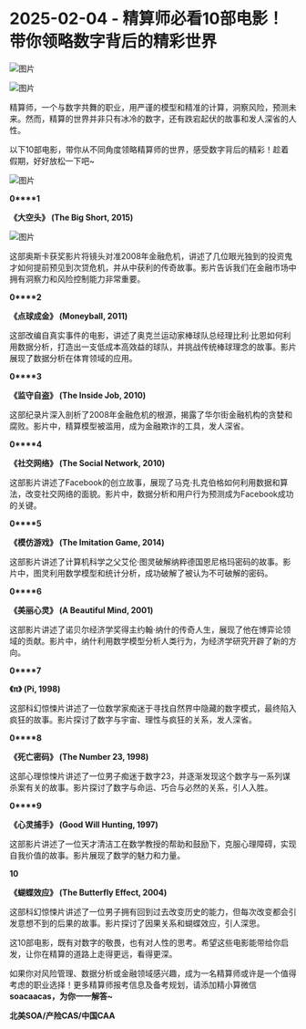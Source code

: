# 2025-02-04 - 精算师必看10部电影！带你领略数字背后的精彩世界

![图片](https://mmbiz.qpic.cn/mmbiz_jpg/mK3FpI9af4kg4PH3You8v1p2s4zAl35ZxNnxg0MdNmVTvH2IJcatox7FnBcNAnYE4JN8ZPBDeK1yLvRwqaptmA/640?wx_fmt=jpeg&wxfrom=5&wx_lazy=1&wx_co=1&tp=webp)

![图片](https://mmbiz.qpic.cn/sz_mmbiz_gif/mK3FpI9af4nSfVwvozd64cQ7rcicg9NY7aDpmlQHeubb1vZMYf0AYBKd0R4BYEutuL8zyMe4NKXjT1d6SMzlM4g/640?wx_fmt=gif&from=appmsg&wxfrom=5&wx_lazy=1&wx_co=1&tp=webp)

精算师，一个与数字共舞的职业，用严谨的模型和精准的计算，洞察风险，预测未来。然而，精算的世界并非只有冰冷的数字，还有跌宕起伏的故事和发人深省的人性。

以下10部电影，带你从不同角度领略精算师的世界，感受数字背后的精彩！趁着假期，好好放松一下吧~

![图片](https://mmbiz.qpic.cn/sz_mmbiz_gif/mK3FpI9af4kCC6rjcfuSDv7CgK2TIL4nbLV2xruEvRkF7dDZw7njT9zgCSkSzPCb9hU6GQZyrQcv0IHOMFLNQw/640?wx_fmt=gif&tp=webp&wxfrom=5&wx_lazy=1)

**0****1**

**《大空头》 (The Big Short, 2015)**

![图片](https://mmbiz.qpic.cn/sz_mmbiz_jpg/mK3FpI9af4nYNIWNgOPkJS5MVcicP6ptu2CP7MDTYEQqFXr4P3TIWZ3LS0aiaG6okgl7hRekR5niahIibQb930CHRA/640?wx_fmt=jpeg&from=appmsg&tp=webp&wxfrom=5&wx_lazy=1)

这部奥斯卡获奖影片将镜头对准2008年金融危机，讲述了几位眼光独到的投资鬼才如何提前预见到次贷危机，并从中获利的传奇故事。影片告诉我们在金融市场中拥有洞察力和风险控制能力非常重要。

**0****2**

**《点球成金》 (Moneyball, 2011)**



这部改编自真实事件的电影，讲述了奥克兰运动家棒球队总经理比利·比恩如何利用数据分析，打造出一支低成本高效益的球队，并挑战传统棒球理念的故事。影片展现了数据分析在体育领域的应用。

**0****3**

**《监守自盗》 (The Inside Job, 2010)**



这部纪录片深入剖析了2008年金融危机的根源，揭露了华尔街金融机构的贪婪和腐败。影片中，精算模型被滥用，成为金融欺诈的工具，发人深省。

**0****4**

**《社交网络》 (The Social Network, 2010)**



这部影片讲述了Facebook的创立故事，展现了马克·扎克伯格如何利用数据和算法，改变社交网络的面貌。影片中，数据分析和用户行为预测成为Facebook成功的关键。

**0****5**

**《模仿游戏》 (The Imitation Game, 2014)**



这部影片讲述了计算机科学之父艾伦·图灵破解纳粹德国恩尼格玛密码的故事。影片中，图灵利用数学模型和统计分析，成功破解了被认为不可破解的密码。

**0****6**

**《美丽心灵》 (A Beautiful Mind, 2001)**



这部影片讲述了诺贝尔经济学奖得主约翰·纳什的传奇人生，展现了他在博弈论领域的贡献。影片中，纳什利用数学模型分析人类行为，为经济学研究开辟了新的方向。

**0****7**

**《π》 (Pi, 1998)**



这部科幻惊悚片讲述了一位数学家痴迷于寻找自然界中隐藏的数字模式，最终陷入疯狂的故事。影片探讨了数字与宇宙、理性与疯狂的关系，发人深省。

**0****8**

**《死亡密码》 (The Number 23, 1998)**



这部心理惊悚片讲述了一位男子痴迷于数字23，并逐渐发现这个数字与一系列谋杀案有关的故事。影片探讨了数字与命运、巧合与必然的关系，引人入胜。

**0****9**

**《心灵捕手》 (Good Will Hunting, 1997)**



这部影片讲述了一位天才清洁工在数学教授的帮助和鼓励下，克服心理障碍，实现自我价值的故事。影片展现了数学的魅力和力量。

**10**

**《蝴蝶效应》 (The Butterfly Effect, 2004)**



这部科幻惊悚片讲述了一位男子拥有回到过去改变历史的能力，但每次改变都会引发意想不到的后果的故事。影片探讨了因果关系和蝴蝶效应，引人深思。

这10部电影，既有对数字的敬畏，也有对人性的思考。希望这些电影能带给你启发，让你在精算的道路上走得更远，看得更深。

如果你对风险管理、数据分析或金融领域感兴趣，成为一名精算师或许是一个值得考虑的职业选择！更多精算师报考信息及备考规划，请添加精小算微信**soacaacas，为你一一解答~**

**北美SOA/产险CAS/中国CAA**